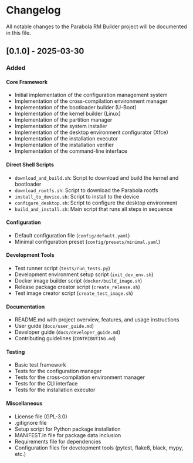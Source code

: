 # Changelog

All notable changes to the Parabola RM Builder project will be documented in this file.

## [0.1.0] - 2025-03-30

### Added

#### Core Framework
- Initial implementation of the configuration management system
- Implementation of the cross-compilation environment manager
- Implementation of the bootloader builder (U-Boot)
- Implementation of the kernel builder (Linux)
- Implementation of the partition manager
- Implementation of the system installer
- Implementation of the desktop environment configurator (Xfce)
- Implementation of the installation executor
- Implementation of the installation verifier
- Implementation of the command-line interface

#### Direct Shell Scripts
- `download_and_build.sh`: Script to download and build the kernel and bootloader
- `download_rootfs.sh`: Script to download the Parabola rootfs
- `install_to_device.sh`: Script to install to the device
- `configure_desktop.sh`: Script to configure the desktop environment
- `build_and_install.sh`: Main script that runs all steps in sequence

#### Configuration
- Default configuration file (`config/default.yaml`)
- Minimal configuration preset (`config/presets/minimal.yaml`)

#### Development Tools
- Test runner script (`tests/run_tests.py`)
- Development environment setup script (`init_dev_env.sh`)
- Docker image builder script (`docker/build_image.sh`)
- Release package creator script (`create_release.sh`)
- Test image creator script (`create_test_image.sh`)

#### Documentation
- README.md with project overview, features, and usage instructions
- User guide (`docs/user_guide.md`)
- Developer guide (`docs/developer_guide.md`)
- Contributing guidelines (`CONTRIBUTING.md`)

#### Testing
- Basic test framework
- Tests for the configuration manager
- Tests for the cross-compilation environment manager
- Tests for the CLI interface
- Tests for the installation executor

#### Miscellaneous
- License file (GPL-3.0)
- .gitignore file
- Setup script for Python package installation
- MANIFEST.in file for package data inclusion
- Requirements file for dependencies
- Configuration files for development tools (pytest, flake8, black, mypy, etc.)